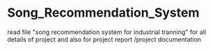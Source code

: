 # Song_Recommendation_System
read file "song recommendation system for industrial tranning" for all details of project and also for project report /project documentation
